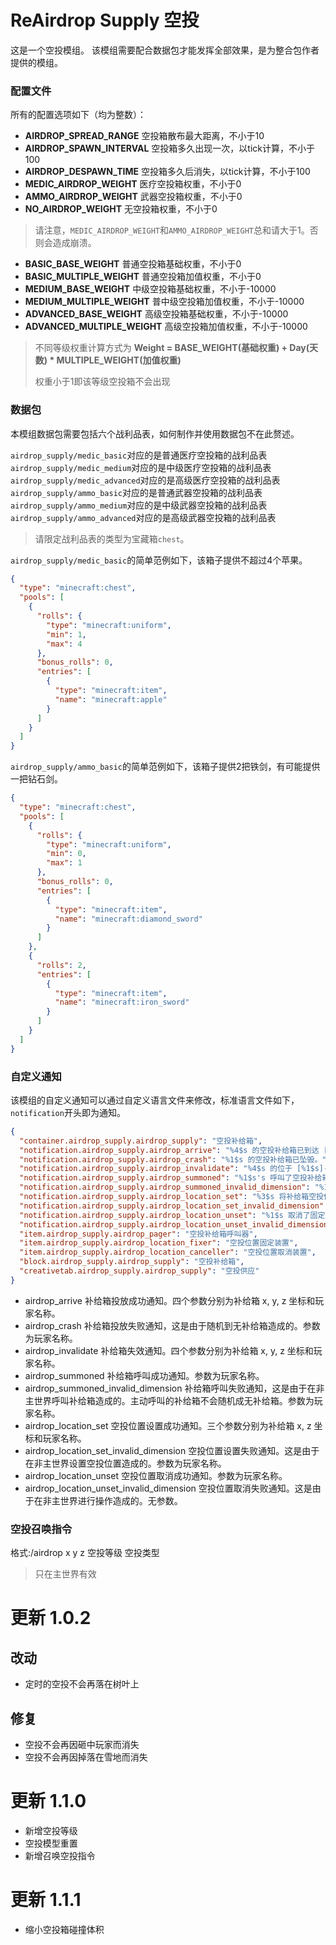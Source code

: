 # ReAirdrop Supply 空投
这是一个空投模组。
该模组需要配合数据包才能发挥全部效果，是为整合包作者提供的模组。

### 配置文件
所有的配置选项如下（均为整数）：
* **AIRDROP_SPREAD_RANGE** 空投箱散布最大距离，不小于10
* **AIRDROP_SPAWN_INTERVAL** 空投箱多久出现一次，以tick计算，不小于100
* **AIRDROP_DESPAWN_TIME** 空投箱多久后消失，以tick计算，不小于100
* **MEDIC_AIRDROP_WEIGHT** 医疗空投箱权重，不小于0
* **AMMO_AIRDROP_WEIGHT** 武器空投箱权重，不小于0
* **NO_AIRDROP_WEIGHT** 无空投箱权重，不小于0
> 请注意，`MEDIC_AIRDROP_WEIGHT`和`AMMO_AIRDROP_WEIGHT`总和请大于1。否则会造成崩溃。
* **BASIC_BASE_WEIGHT** 普通空投箱基础权重，不小于0
* **BASIC_MULTIPLE_WEIGHT** 普通空投箱加值权重，不小于0
* **MEDIUM_BASE_WEIGHT** 中级空投箱基础权重，不小于-10000
* **MEDIUM_MULTIPLE_WEIGHT** 普中级空投箱加值权重，不小于-10000
* **ADVANCED_BASE_WEIGHT** 高级空投箱基础权重，不小于-10000
* **ADVANCED_MULTIPLE_WEIGHT** 高级空投箱加值权重，不小于-10000
> 不同等级权重计算方式为 **Weight = BASE_WEIGHT(基础权重) + Day(天数) * MULTIPLE_WEIGHT(加值权重)**  
> 
> 权重小于1即该等级空投箱不会出现


### 数据包
本模组数据包需要包括六个战利品表，如何制作并使用数据包不在此赘述。

`airdrop_supply/medic_basic`对应的是普通医疗空投箱的战利品表   
`airdrop_supply/medic_medium`对应的是中级医疗空投箱的战利品表   
`airdrop_supply/medic_advanced`对应的是高级医疗空投箱的战利品表   
`airdrop_supply/ammo_basic`对应的是普通武器空投箱的战利品表   
`airdrop_supply/ammo_medium`对应的是中级武器空投箱的战利品表   
`airdrop_supply/ammo_advanced`对应的是高级武器空投箱的战利品表   

> 请限定战利品表的类型为宝藏箱`chest`。

`airdrop_supply/medic_basic`的简单范例如下，该箱子提供不超过4个苹果。
```json
{
  "type": "minecraft:chest",
  "pools": [
    {
      "rolls": {
        "type": "minecraft:uniform",
        "min": 1,
        "max": 4
      },
      "bonus_rolls": 0,
      "entries": [
        {
          "type": "minecraft:item",
          "name": "minecraft:apple"
        }
      ]
    }
  ]
}
```

`airdrop_supply/ammo_basic`的简单范例如下，该箱子提供2把铁剑，有可能提供一把钻石剑。
```json
{
  "type": "minecraft:chest",
  "pools": [
    {
      "rolls": {
        "type": "minecraft:uniform",
        "min": 0,
        "max": 1
      },
      "bonus_rolls": 0,
      "entries": [
        {
          "type": "minecraft:item",
          "name": "minecraft:diamond_sword"
        }
      ]
    },
    {
      "rolls": 2,
      "entries": [
        {
          "type": "minecraft:item",
          "name": "minecraft:iron_sword"
        }
      ]
    }
  ]
}
```

### 自定义通知
该模组的自定义通知可以通过自定义语言文件来修改，标准语言文件如下，`notification`开头即为通知。
```json
{
  "container.airdrop_supply.airdrop_supply": "空投补给箱",
  "notification.airdrop_supply.airdrop_arrive": "%4$s 的空投补给箱已到达 [%1$s]-[%2$s]-[%3$s] 。",
  "notification.airdrop_supply.airdrop_crash": "%1$s 的空投补给箱已坠毁。",
  "notification.airdrop_supply.airdrop_invalidate": "%4$s 的位于 [%1$s]-[%2$s]-[p%3$s] 的空投补给箱已超时失效。",
  "notification.airdrop_supply.airdrop_summoned": "%1$s's 呼叫了空投补给箱。请耐心等待。",
  "notification.airdrop_supply.airdrop_summoned_invalid_dimension": "%1$s 尝试在无法进行空投的维度呼叫补给箱。",
  "notification.airdrop_supply.airdrop_location_set": "%3$s 将补给箱空投位置固定在了 [%1$s]-[%2$s]。",
  "notification.airdrop_supply.airdrop_location_set_invalid_dimension": "%1$s 尝试在无法投递空投的维度设定固定空投位置。",
  "notification.airdrop_supply.airdrop_location_unset": "%1$s 取消了固定空投位置。",
  "notification.airdrop_supply.airdrop_location_unset_invalid_dimension": "无法在该维度取消固定空投位置。",
  "item.airdrop_supply.airdrop_pager": "空投补给箱呼叫器",
  "item.airdrop_supply.airdrop_location_fixer": "空投位置固定装置",
  "item.airdrop_supply.airdrop_location_canceller": "空投位置取消装置",
  "block.airdrop_supply.airdrop_supply": "空投补给箱",
  "creativetab.airdrop_supply.airdrop_supply": "空投供应"
}
```
* airdrop_arrive 补给箱投放成功通知。四个参数分别为补给箱 x, y, z 坐标和玩家名称。
* airdrop_crash 补给箱投放失败通知，这是由于随机到无补给箱造成的。参数为玩家名称。
* airdrop_invalidate 补给箱失效通知。四个参数分别为补给箱 x, y, z 坐标和玩家名称。
* airdrop_summoned 补给箱呼叫成功通知。参数为玩家名称。
* airdrop_summoned_invalid_dimension 补给箱呼叫失败通知，这是由于在非主世界呼叫补给箱造成的。主动呼叫的补给箱不会随机成无补给箱。参数为玩家名称。
* airdrop_location_set 空投位置设置成功通知。三个参数分别为补给箱 x, z 坐标和玩家名称。
* airdrop_location_set_invalid_dimension 空投位置设置失败通知。这是由于在非主世界设置空投位置造成的。参数为玩家名称。
* airdrop_location_unset 空投位置取消成功通知。参数为玩家名称。
* airdrop_location_unset_invalid_dimension 空投位置取消失败通知。这是由于在非主世界进行操作造成的。无参数。

### 空投召唤指令
格式:/airdrop x y z 空投等级 空投类型
> 只在主世界有效

# 更新 1.0.2
## 改动
* 定时的空投不会再落在树叶上

## 修复
* 空投不会再因砸中玩家而消失
* 空投不会再因掉落在雪地而消失

# 更新 1.1.0
* 新增空投等级
* 空投模型重置
* 新增召唤空投指令

# 更新 1.1.1
* 缩小空投箱碰撞体积